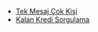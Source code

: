 * [Tek Mesaj Çok Kişi](https://github.com/verimor/SMS-API/blob/master/sample_codes/asp/tek_mesaj_cok_kisi.asp)
* [Kalan Kredi Sorgulama](https://github.com/verimor/SMS-API/blob/master/sample_codes/asp/kalan_kredi_sorgulama.asp)

